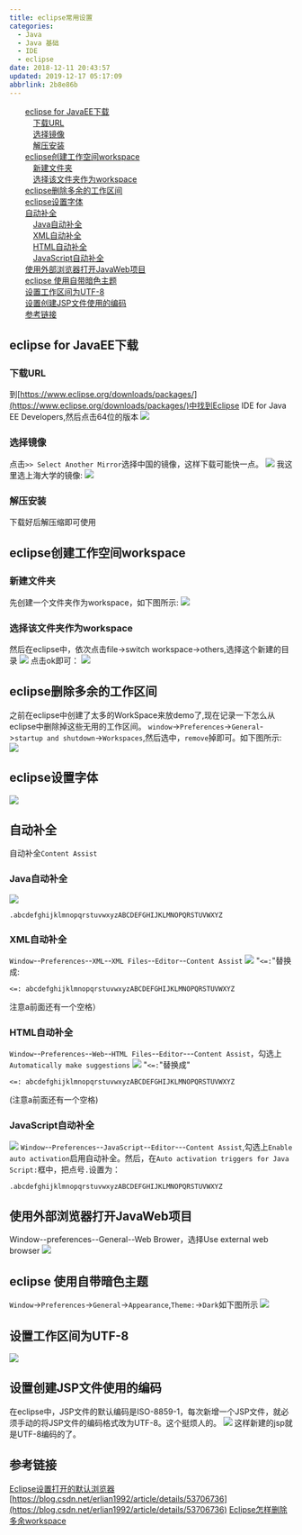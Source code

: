 ```yaml
---
title: eclipse常用设置
categories: 
  - Java
  - Java 基础
  - IDE
  - eclipse
date: 2018-12-11 20:43:57
updated: 2019-12-17 05:17:09
abbrlink: 2b8e86b
---
```

<div id='my_toc'><a href="/blog/2b8e86b/#eclipse-for-JavaEE下载" class="header_2">eclipse for JavaEE下载</a><br><a href="/blog/2b8e86b/#下载URL" class="header_3">下载URL</a><br><a href="/blog/2b8e86b/#选择镜像" class="header_3">选择镜像</a><br><a href="/blog/2b8e86b/#解压安装" class="header_3">解压安装</a><br><a href="/blog/2b8e86b/#eclipse创建工作空间workspace" class="header_2">eclipse创建工作空间workspace</a><br><a href="/blog/2b8e86b/#新建文件夹" class="header_3">新建文件夹</a><br><a href="/blog/2b8e86b/#选择该文件夹作为workspace" class="header_3">选择该文件夹作为workspace</a><br><a href="/blog/2b8e86b/#eclipse删除多余的工作区间" class="header_2">eclipse删除多余的工作区间</a><br><a href="/blog/2b8e86b/#eclipse设置字体" class="header_2">eclipse设置字体</a><br><a href="/blog/2b8e86b/#自动补全" class="header_2">自动补全</a><br><a href="/blog/2b8e86b/#Java自动补全" class="header_3">Java自动补全</a><br><a href="/blog/2b8e86b/#XML自动补全" class="header_3">XML自动补全</a><br><a href="/blog/2b8e86b/#HTML自动补全" class="header_3">HTML自动补全</a><br><a href="/blog/2b8e86b/#JavaScript自动补全" class="header_3">JavaScript自动补全</a><br><a href="/blog/2b8e86b/#使用外部浏览器打开JavaWeb项目" class="header_2">使用外部浏览器打开JavaWeb项目</a><br><a href="/blog/2b8e86b/#eclipse-使用自带暗色主题" class="header_2">eclipse 使用自带暗色主题</a><br><a href="/blog/2b8e86b/#设置工作区间为UTF-8" class="header_2">设置工作区间为UTF-8</a><br><a href="/blog/2b8e86b/#设置创建JSP文件使用的编码" class="header_2">设置创建JSP文件使用的编码</a><br><a href="/blog/2b8e86b/#参考链接" class="header_2">参考链接</a><br></div>
<style>.header_1{margin-left: 1em;}.header_2{margin-left: 2em;}.header_3{margin-left: 3em;}.header_4{margin-left: 4em;}.header_5{margin-left: 5em;}.header_6{margin-left: 6em;}</style>
<!--more-->
<script>if (navigator.platform.search('arm')==-1){document.getElementById('my_toc').style.display = 'none';}var e,p = document.getElementsByTagName('p');while (p.length>0) {e = p[0];e.parentElement.removeChild(e);}</script>

<!--end-->
## eclipse for JavaEE下载 ##
### 下载URL ###
到[https://www.eclipse.org/downloads/packages/](https://www.eclipse.org/downloads/packages/)中找到Eclipse IDE for Java EE Developers,然后点击64位的版本
![](https://image-1257720033.cos.ap-shanghai.myqcloud.com/blog/Java/IDESetting/eclipse/downEclipse/forJavaEEDevelopers.png)
### 选择镜像 ###
点击`>> Select Another Mirror`选择中国的镜像，这样下载可能快一点。
![](https://image-1257720033.cos.ap-shanghai.myqcloud.com/blog/Java/IDESetting/eclipse/downEclipse/selectMirror.png)
我这里选上海大学的镜像:
![](https://image-1257720033.cos.ap-shanghai.myqcloud.com/blog/Java/IDESetting/eclipse/downEclipse/shanghaiUniversityMirror.png)
### 解压安装 ###
下载好后解压缩即可使用
## eclipse创建工作空间workspace ##
### 新建文件夹 ###
先创建一个文件夹作为workspace，如下图所示:
![](https://image-1257720033.cos.ap-shanghai.myqcloud.com/blog/Java/IDESetting/eclipse/workspace/newWorkSpace/newMulu.png)
### 选择该文件夹作为workspace ###
然后在eclipse中，依次点击file->switch workspace->others,选择这个新建的目录
![](https://image-1257720033.cos.ap-shanghai.myqcloud.com/blog/Java/IDESetting/eclipse/workspace/newWorkSpace/switchWorkSpace_others.png)
点击ok即可：
![](https://image-1257720033.cos.ap-shanghai.myqcloud.com/blog/Java/IDESetting/eclipse/workspace/newWorkSpace/copysettings.png)
## eclipse删除多余的工作区间 ##
之前在eclipse中创建了太多的WorkSpace来放demo了,现在记录一下怎么从eclipse中删除掉这些无用的工作区间。
`window`->`Preferences`->`General`->`startup and shutdown`->`Workspaces`,然后选中，`remove`掉即可。如下图所示:
![](https://image-1257720033.cos.ap-shanghai.myqcloud.com/blog/Java/IDESetting/eclipse/removeUselessWorkSpace.png)
## eclipse设置字体 ##
![](https://image-1257720033.cos.ap-shanghai.myqcloud.com/blog/Java/IDESetting/eclipse/settings/textFont/font.png)
## 自动补全 ##
自动补全`Content Assist`
### Java自动补全 ###
![](https://image-1257720033.cos.ap-shanghai.myqcloud.com/blog/Java/IDESetting/eclipse/settings/contentAssist/java.png)
```
.abcdefghijklmnopqrstuvwxyzABCDEFGHIJKLMNOPQRSTUVWXYZ
```
### XML自动补全 ###
`Window`--`Preferences`--`XML`--`XML Files`--`Editor`--`Content Assist`
![](https://image-1257720033.cos.ap-shanghai.myqcloud.com/blog/Java/IDESetting/eclipse/settings/contentAssist/xml.png)
"`<=:`"替换成:
```
<=: abcdefghijklmnopqrstuvwxyzABCDEFGHIJKLMNOPQRSTUVWXYZ
```
注意a前面还有一个空格）
### HTML自动补全 ###
`Window`--`Preferences`--`Web`--`HTML Files`--`Editor`---`Content Assist`，勾选上`Automatically make suggestions`
![](https://image-1257720033.cos.ap-shanghai.myqcloud.com/blog/Java/IDESetting/eclipse/settings/contentAssist/html.png)
"`<=:`"替换成"
```
<=: abcdefghijklmnopqrstuvwxyzABCDEFGHIJKLMNOPQRSTUVWXYZ
```
(注意a前面还有一个空格)
### JavaScript自动补全 ###
![](https://image-1257720033.cos.ap-shanghai.myqcloud.com/blog/Java/IDESetting/eclipse/settings/contentAssist/javascript.png)
`Window`--`Preferences`--`JavaScript`--`Editor`---`Content Assist`,勾选上`Enable auto activation`启用自动补全。然后，在`Auto activation triggers for Java Script:`框中，把点号`.`设置为：
```
.abcdefghijklmnopqrstuvwxyzABCDEFGHIJKLMNOPQRSTUVWXYZ
```
## 使用外部浏览器打开JavaWeb项目 ##
Window--preferences--General--Web Brower​，选择Use external web browser
![](https://image-1257720033.cos.ap-shanghai.myqcloud.com/blog/Java/IDESetting/eclipse/settings/externalWeb/browser.png)
## eclipse 使用自带暗色主题 ##
`Window`->`Preferences`->`General`->`Appearance`,`Theme:`->`Dark`如下图所示
![](https://image-1257720033.cos.ap-shanghai.myqcloud.com/blog/Java/IDESetting/eclipse/theme/defaultDark/defaultDark.png)
## 设置工作区间为UTF-8 ##
![](https://image-1257720033.cos.ap-shanghai.myqcloud.com/blog/Java/IDESetting/eclipse/encoding/workspace_enchoding.png)
## 设置创建JSP文件使用的编码 ##
在eclipse中，JSP文件的默认编码是ISO-8859-1，每次新增一个JSP文件，就必须手动的将JSP文件的编码格式改为UTF-8。这个挺烦人的。
![](https://image-1257720033.cos.ap-shanghai.myqcloud.com/blog/Java/IDESetting/eclipse/encoding/jsp.png)
这样新建的jsp就是UTF-8编码的了。
## 参考链接 ##
[Eclipse设置打开的默认浏览器](https://blog.csdn.net/qq193423571/article/details/76146046)
[https://blog.csdn.net/erlian1992/article/details/53706736](https://blog.csdn.net/erlian1992/article/details/53706736)
[Eclipse怎样删除多余workspace](https://jingyan.baidu.com/article/046a7b3ebb211df9c27fa926.html)
